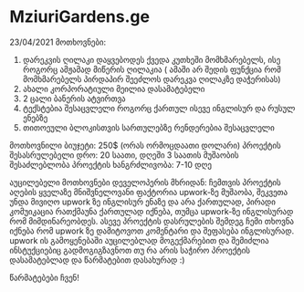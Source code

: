# MziuriGardens.ge

23/04/2021
მოთხოვნები:
1. დარეკვის ღილაკი დაყვებოდეს ქვედა კუთხეში მომხმარებელს, ისე როგორც ამჟამად მიწერის ღილაკია ( ამაში არ შედის ფუნქცია რომ მომხმარებელს პირდაპირ შეეძლოს დარეკვა ღილაკზე დაჭერისას)
2. ახალი კორპორატიული მეილია დასამატებელი
3. 2 ცალი ბანერის ატვირთვა
4. ტექსტებია შესაცვლელი როგორც ქართულ ისევე ინგლისურ და რუსულ ენებზე
5. თითოეული ბლოკისთვის სართულებზე რენდერებია შესაცვლელი

მოთხოვნილი ბიუჯეტი: 250$ (ორას ორმოცდაათი დოლარი)
პროექტის შესასრულებელი დრო: 20 საათი, დღეში 3 საათის მუშაობის შესაძლებლობა
პროექტის ხანგრძლივობა: 7-10 დღე

აუცილებელი მოთხოვნები დეველოპერის მხრიდან:
  ჩემთვის პროექტის აღების ყველაზე მნიშვნელოვანი ფაქტორია upwork-ზე მუშაობა, შეკვეთა უნდა მივიღო upwork ზე ინგლისურ ენაზე და არა ქართულად, პირადი კომუიკაცია რათქმაუნა ქართულად იქნება, თუმცა upwork-ზე ინგლისურად რომ მიმდინარეობდეს. ასევე პროექტის დასრულების შემდეგ ჩემი თხოვნა იქნება რომ upwork ზე დამიტოვოთ კომენტარი და შეფასება ინგლისურად.
  upwork ის გამოყენებაში აუცილებლად მოგექმარებით და შემიძლია ინსტუქციებიც გადმოგიგზავნოთ თუ რა არის საჭირო პროექტის დასამატებლად და წარმატებით დასახურად :) 
  
წარმატებები ჩვენ! 
